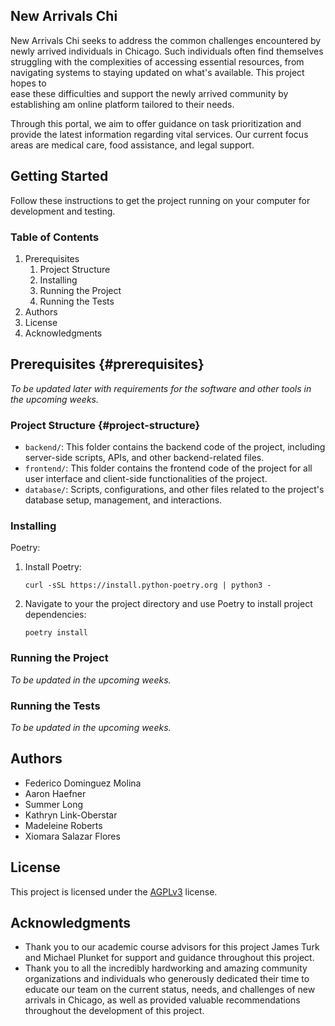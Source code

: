 ## New Arrivals Chi

New Arrivals Chi seeks to address the common challenges encountered by newly arrived individuals in Chicago. Such individuals often find themselves struggling with the complexities of accessing essential resources, from navigating systems to staying updated on what's available. This project hopes to   
ease these difficulties and support the newly arrived community by establishing am online platform tailored to their needs.

Through this portal, we aim to offer guidance on task prioritization and provide the latest information regarding vital services. Our current focus areas are medical care, food assistance, and legal support.

## Getting Started

Follow these instructions to get the project running on your computer for development and testing.

### Table of Contents

1.  Prerequisites
    1.  Project Structure
    2.  Installing
    3.  Running the Project
    4.  Running the Tests
2.  Authors
3.  License
4.  Acknowledgments

## Prerequisites {#prerequisites}

_To be updated later with requirements for the software and other tools in the upcoming weeks._  

### Project Structure {#project-structure}

*   `backend/`: This folder contains the backend code of the project, including server-side scripts, APIs, and other backend-related files.
*   `frontend/`: This folder contains the frontend code of the project for all user interface and client-side functionalities of the project.
*   `database/`: Scripts, configurations, and other files related to the project's database setup, management, and interactions.

### Installing

Poetry:

1.  Install Poetry:
    
    `curl -sSL https://install.python-poetry.org | python3 -`
    
2.  Navigate to your the project directory and use Poetry to install project dependencies:
    
    `poetry install`
    

### Running the Project

_To be updated in the upcoming weeks._

### Running the Tests

_To be updated in the upcoming weeks._

## Authors

*   Federico Dominguez Molina
*   Aaron Haefner
*   Summer Long
*   Kathryn Link-Oberstar
*   Madeleine Roberts
*   Xiomara Salazar Flores

## License

This project is licensed under the [AGPLv3](https://www.gnu.org/licenses/agpl-3.0.en.html) license.

## Acknowledgments

*   Thank you to our academic course advisors for this project James Turk and Michael Plunket for support and guidance throughout this project.
*   Thank you to all the incredibly hardworking and amazing community organizations and individuals who generously dedicated their time to educate our team on the current status, needs, and challenges of new arrivals in Chicago, as well as provided valuable recommendations throughout the development of this project.
